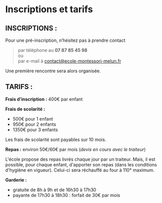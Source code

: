 
# Inscriptions et tarifs


## INSCRIPTIONS :


Pour une pré-inscription, n’hésitez pas à prendre contact  
> par téléphone au **07 87 85 45 98**  
ou  
> par e-mail à <contact@ecole-montessori-melun.fr>  


Une première rencontre sera alors organisée.


## TARIFS :


**Frais d’inscription :** 400€ par enfant  


**Frais de scolarité :**  
-	500€ pour 1 enfant
-	950€ pour 2 enfants
-	1350€ pour 3 enfants  


Les frais de scolarité sont payables sur 10 mois.


**Repas :** environ 50€/60€ par mois (*devis en cours avec le traiteur*)   


L'école propose des repas livrés chaque jour par un traiteur. Mais, il est possible, pour chaque enfant, d'apporter son repas (dans les conditions d'hygiène en vigueur). Celui-ci sera réchauffé au four à 110° maximum.


**Garderie :**  
- gratuite de 8h à 9h et de 16h30 à 17h30
- payante de 17h30 à 18h30 : forfait de 30€ par mois  
